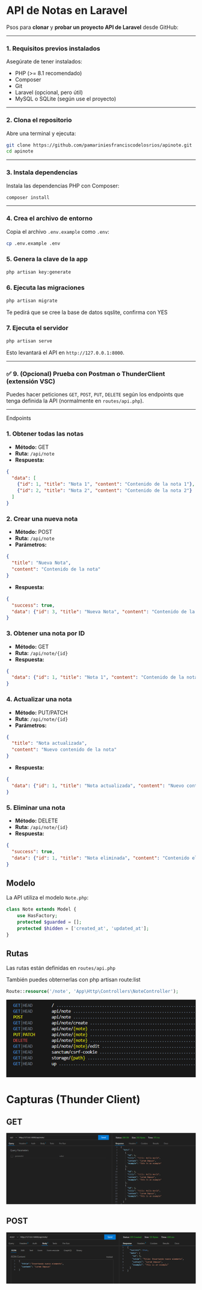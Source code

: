 # API de Notas en Laravel

Psos para **clonar** y **probar un proyecto API de Laravel** desde GitHub:

---

### **1. Requisitos previos instalados**

Asegúrate de tener instalados:

* PHP (>= 8.1 recomendado)
* Composer
* Git
* Laravel (opcional, pero útil)
* MySQL o SQLite (según use el proyecto)

---

### **2. Clona el repositorio**

Abre una terminal y ejecuta:

```bash
git clone https://github.com/pamariniesfranciscodelosrios/apinote.git
cd apinote
```

---

### **3. Instala dependencias**

Instala las dependencias PHP con Composer:

```bash
composer install
```

---

### **4. Crea el archivo de entorno**

Copia el archivo `.env.example` como `.env`:

```bash
cp .env.example .env
```

### **5. Genera la clave de la app**

```bash
php artisan key:generate
```

### **6. Ejecuta las migraciones**

```bash
php artisan migrate
```

Te pedirá que se cree la base de datos sqslite, confirma con YES

### **7. Ejecuta el servidor**

```bash
php artisan serve
```

Esto levantará el API en `http://127.0.0.1:8000`.

---

### ✅ **9. (Opcional) Prueba con Postman o ThunderClient (extensión VSC)**

Puedes hacer peticiones `GET`, `POST`, `PUT`, `DELETE` según los endpoints que tenga definida la API (normalmente en `routes/api.php`).

---


Endpoints

### 1. Obtener todas las notas

- **Método:** GET
- **Ruta:** `/api/note`
- **Respuesta:**

```json
{
  "data": [
    {"id": 1, "title": "Nota 1", "content": "Contenido de la nota 1"},
    {"id": 2, "title": "Nota 2", "content": "Contenido de la nota 2"}
  ]
}
```

### 2. Crear una nueva nota

- **Método:** POST
- **Ruta:** `/api/note`
- **Parámetros:**

```json
{
  "title": "Nueva Nota",
  "content": "Contenido de la nota"
}
```

- **Respuesta:**

```json
{
  "success": true,
  "data": {"id": 3, "title": "Nueva Nota", "content": "Contenido de la nota"}
}
```

### 3. Obtener una nota por ID

- **Método:** GET
- **Ruta:** `/api/note/{id}`
- **Respuesta:**

```json
{
  "data": {"id": 1, "title": "Nota 1", "content": "Contenido de la nota 1"}
}
```

### 4. Actualizar una nota

- **Método:** PUT/PATCH
- **Ruta:** `/api/note/{id}`
- **Parámetros:**

```json
{
  "title": "Nota actualizada",
  "content": "Nuevo contenido de la nota"
}
```

- **Respuesta:**

```json
{
  "data": {"id": 1, "title": "Nota actualizada", "content": "Nuevo contenido de la nota"}
}
```

### 5. Eliminar una nota

- **Método:** DELETE
- **Ruta:** `/api/note/{id}`
- **Respuesta:**

```json
{
  "success": true,
  "data": {"id": 1, "title": "Nota eliminada", "content": "Contenido eliminado"}
}
```

## Modelo

La API utiliza el modelo `Note.php`:

```php
class Note extends Model {
    use HasFactory;
    protected $guarded = [];
    protected $hidden = ['created_at', 'updated_at'];
}
```

## Rutas

Las rutas están definidas en `routes/api.php`

También puedes obternerlas con php artisan route:list

```php
Route::resource('/note', 'App\Http\Controllers\NoteController');
```

![1747213757969](image/README/1747213757969.png)


# Capturas (Thunder Client)

## GET

![1747213783134](image/README/1747213783134.png)




## POST

![1747213842307](image/README/1747213842307.png)
